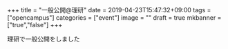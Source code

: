 +++
title =  "一般公開@理研"
date = 2019-04-23T15:47:32+09:00
tags = ["opencampus"]
categories = ["event"]
image = ""
draft = true
mkbanner = ["true","false"]
+++

理研で一般公開をしました
